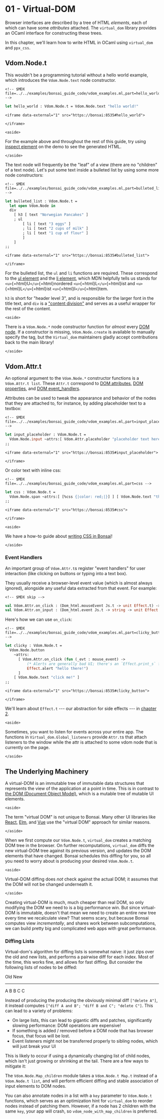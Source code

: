 # 01 - Virtual-DOM

Browser interfaces are described by a tree of HTML *elements*, each of
which can have some *attributes* attached. The `virtual_dom` library
provides an OCaml interface for constructing these trees.

In this chapter, we'll learn how to write HTML in OCaml using
`virtual_dom` and `ppx_css`.

## Vdom.Node.t

This wouldn't be a programming tutorial without a hello world example,
which introduces the `Vdom.Node.text` node constructor.

```{=html}
<!-- $MDX file=../../examples/bonsai_guide_code/vdom_examples.ml,part=hello_world -->
```
``` ocaml
let hello_world : Vdom.Node.t = Vdom.Node.text "hello world!"
```

```{=html}
<iframe data-external="1" src="https://bonsai:8535#hello_world">
```
```{=html}
</iframe>
```
```{=html}
<aside>
```
For the example above and throughout the rest of this guide, try using
[inspect
element](https://developer.chrome.com/docs/devtools/open#inspect) on the
demo to see the generated HTML.
```{=html}
</aside>
```
The text node will frequently be the "leaf" of a view (there are no
"children" of a text node). Let's put some text inside a bulleted list
by using some more node constructors:

```{=html}
<!-- $MDX file=../../examples/bonsai_guide_code/vdom_examples.ml,part=bulleted_list -->
```
``` ocaml
let bulleted_list : Vdom.Node.t =
  let open Vdom.Node in
  div
    [ h3 [ text "Norwegian Pancakes" ]
    ; ul
        [ li [ text "3 eggs" ]
        ; li [ text "2 cups of milk" ]
        ; li [ text "1 cup of flour" ]
        ]
    ]
;;
```

```{=html}
<iframe data-external="1" src="https://bonsai:8535#bulleted_list">
```
```{=html}
</iframe>
```
For the bulleted list, the `ul` and `li` functions are required. These
correspond to the [ul
element](https://developer.mozilla.org/en-US/docs/Web/HTML/Element/ul)
and the [li
element](https://developer.mozilla.org/en-US/docs/Web/HTML/Element/li),
which MDN helpfully tells us stands for
`<u>`{=html}U`</u>`{=html}nordered `<u>`{=html}L`</u>`{=html}ist and
`<u>`{=html}L`</u>`{=html}ist `<u>`{=html}I`</u>`{=html}tem.

`h3` is short for "header level 3", and is responsible for the larger
font in the title text, and `div` is a ["content
division"](https://developer.mozilla.org/en-US/docs/Web/HTML/Element/div)
and serves as a useful wrapper for the rest of the content.

```{=html}
<aside>
```
There is a `Vdom.Node.*` node constructor function for *almost* every
[DOM node](https://developer.mozilla.org/en-US/docs/Web/HTML/Element).
If a constructor is missing, `Vdom.Node.create` is available to manually
specify the tag, but the `Virtual_dom` maintainers gladly accept
contributions back to the main library!
```{=html}
</aside>
```
## Vdom.Attr.t

An optional argument to the `Vdom.Node.*` constructor functions is a
`Vdom.Attr.t list`. These `Attr.t` correspond to [DOM
attributes](https://developer.mozilla.org/en-US/docs/Web/HTML/Attributes),
[DOM
properties](https://developer.mozilla.org/en-US/docs/Web/API/Element#properties),
and [DOM
event_handlers](https://developer.mozilla.org/en-US/docs/Web/Guide/Events/Event_handlers).

Attributes can be used to tweak the appearance and behavior of the nodes
that they are attached to, for instance, by adding placeholder text to a
textbox:

```{=html}
<!-- $MDX file=../../examples/bonsai_guide_code/vdom_examples.ml,part=input_placeholder -->
```
``` ocaml
let input_placeholder : Vdom.Node.t =
  Vdom.Node.input ~attrs:[ Vdom.Attr.placeholder "placeholder text here" ] ()
;;
```

```{=html}
<iframe data-external="1" src="https://bonsai:8535#input_placeholder">
```
```{=html}
</iframe>
```
Or color text with inline css:

```{=html}
<!-- $MDX file=../../examples/bonsai_guide_code/vdom_examples.ml,part=css -->
```
``` ocaml
let css : Vdom.Node.t =
  Vdom.Node.span ~attrs:[ [%css {|color: red;|}] ] [ Vdom.Node.text "this text is red" ]
;;
```

```{=html}
<iframe data-external="1" src="https://bonsai:8535#css">
```
```{=html}
</iframe>
```
```{=html}
<aside>
```
We have a how-to guide about [writing CSS in Bonsai](../how_to/css.mdx)!
```{=html}
</aside>
```
### Event Handlers

An important group of `Vdom.Attr.t`s register "event handlers" for user
interaction (like clicking on buttons or typing into a text box).

They usually receive a browser-level event value (which is almost always
ignored), alongside any useful data extracted from that event. For
example:

```{=html}
<!-- $MDX skip -->
```
``` ocaml
val Vdom.Attr.on_click : (Dom_html.mouseEvent Js.t -> unit Effect.t) -> Vdom.Attr.t
val Vdom.Attr.on_input : (Dom_html.event Js.t -> string -> unit Effect.t) -> Vdom.Attr.t
```

Here's how we can use `on_click`:

```{=html}
<!-- $MDX file=../../examples/bonsai_guide_code/vdom_examples.ml,part=clicky_button -->
```
``` ocaml
let clicky : Vdom.Node.t =
  Vdom.Node.button
    ~attrs:
      [ Vdom.Attr.on_click (fun (_evt : mouse_event) ->
          (* Alerts are generally bad UI; there's an `Effect.print_s` for logging *)
          Effect.alert "hello there!")
      ]
    [ Vdom.Node.text "click me!" ]
;;
```

```{=html}
<iframe data-external="1" src="https://bonsai:8535#clicky_button">
```
```{=html}
</iframe>
```
We'll learn about `Effect.t` --- our abstraction for side effects --- in
[chapter 2](./02-effects.mdx).

```{=html}
<aside>
```
Sometimes, you want to listen for events across your entire app. The
functions in `Virtual_dom.Global_listeners` provide `Attr.t`s that
attach listeners to the window while the attr is attached to some vdom
node that is currently on the page.
```{=html}
</aside>
```
## The Underlying Machinery

A virtual-DOM is an immutable tree of immutable data structures that
represents the view of the application at a point in time. This is in
contrast to [the DOM (Document Object
Model)](https://developer.mozilla.org/en-US/docs/Web/API/Document_Object_Model),
which is a mutable tree of mutable UI elements.

```{=html}
<aside>
```
The term "virtual DOM" is not unique to Bonsai. Many other UI libraries
like [React](https://reactjs.org/docs/faq-internals.html),
[Elm](https://github.com/elm/virtual-DOM), and
[Vue](https://vuejs.org/v2/guide/render-function.html#The-Virtual-DOM)
use the "virtual DOM" approach for similar reasons.
```{=html}
</aside>
```
When we first compute our `Vdom.Node.t`, `virtual_dom` creates a
matching DOM tree in the browser. On further recomputations,
`virtual_dom` diffs the new virtual-DOM tree against its previous
version, and updates the DOM elements that have changed. Bonsai
schedules this diffing for you, so all you need to worry about is
producing your desired `Vdom.Node.t`.

```{=html}
<aside>
```
Virtual-DOM diffing does *not* check against the actual DOM; it assumes
that the DOM will not be changed underneath it.
```{=html}
</aside>
```
Creating virtual-DOM is much, much cheaper than real DOM, so only
modifying the DOM we need to is a big performance win. But since
virtual-DOM is immutable, doesn't that mean we need to create an entire
new tree every time we recalculate view? That seems scary, but because
Bonsai computes view *incrementally*, and shares work between
subcomputations, we can build pretty big and complicated web apps with
great performance.

### Diffing Lists

Virtual-dom's algorithm for diffing lists is somewhat naive: it just
zips over the old and new lists, and performs a pairwise diff for each
index. Most of the time, this works fine, and allows for fast diffing.
But consider the following lists of nodes to be diffed:

  Old   New
  ----- -----
  A     B
  B     C
  C     

Instead of producing the producing the obviously minimal diff
`["delete A"]`, it instead computes
`["diff A and B"; "diff B and C"; "delete C"]`. This can lead to a
variety of problems:

-   On large lists, this can lead to gigantic diffs and patches,
    significantly slowing performance: DOM operations are expensive!
-   If something is added / removed before a DOM node that has browser
    focus, that focus will be lost.
-   Event listeners might not be transferred properly to sibling nodes,
    which will just break your UI

This is likely to occur if using a dynamically changing list of child
nodes, which isn't just growing or shrinking at the tail. There are a
few ways to mitigate it:

The `Vdom.Node.Map_children` module takes a `Vdom.Node.t Map.t` instead
of a `Vdom.Node.t list`, and will perform efficient diffing and stable
association of input elements to DOM nodes.

You can also annotate nodes in a list with a `key` parameter to
`Vdom.Node.t` functions, which serves as an optimization hint for
`virtual_dom` to reorder nodes instead of patching them. However, if a
node has 2 children with the same `key`, your app will crash, so
`vdom_node_with_map_children` is preferred.
